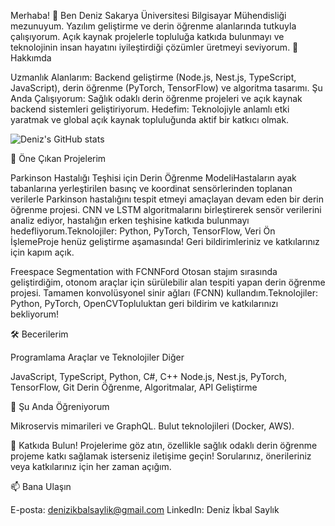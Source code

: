 Merhaba! 👋 Ben Deniz
Sakarya Üniversitesi Bilgisayar Mühendisliği mezunuyum. Yazılım geliştirme ve derin öğrenme alanlarında tutkuyla çalışıyorum. Açık kaynak projelerle topluluğa katkıda bulunmayı ve teknolojinin insan hayatını iyileştirdiği çözümler üretmeyi seviyorum.
🌟 Hakkımda

Uzmanlık Alanlarım: Backend geliştirme (Node.js, Nest.js, TypeScript, JavaScript), derin öğrenme (PyTorch, TensorFlow) ve algoritma tasarımı.
Şu Anda Çalışıyorum: Sağlık odaklı derin öğrenme projeleri ve açık kaynak backend sistemleri geliştiriyorum.
Hedefim: Teknolojiyle anlamlı etki yaratmak ve global açık kaynak topluluğunda aktif bir katkıcı olmak.

![Deniz's GitHub stats](https://github-readme-stats.vercel.app/api?username=denizikbl&show_icons=true&theme=radical)

🚀 Öne Çıkan Projelerim

Parkinson Hastalığı Teşhisi için Derin Öğrenme ModeliHastaların ayak tabanlarına yerleştirilen basınç ve koordinat sensörlerinden toplanan verilerle Parkinson hastalığını tespit etmeyi amaçlayan devam eden bir derin öğrenme projesi. CNN ve LSTM algoritmalarını birleştirerek sensör verilerini analiz ediyor, hastalığın erken teşhisine katkıda bulunmayı hedefliyorum.Teknolojiler: Python, PyTorch, TensorFlow, Veri Ön İşlemeProje henüz geliştirme aşamasında! Geri bildirimleriniz ve katkılarınız için kapım açık.

Freespace Segmentation with FCNNFord Otosan stajım sırasında geliştirdiğim, otonom araçlar için sürülebilir alan tespiti yapan derin öğrenme projesi. Tamamen konvolüsyonel sinir ağları (FCNN) kullandım.Teknolojiler: Python, PyTorch, OpenCVTopluluktan geri bildirim ve katkılarınızı bekliyorum!


🛠️ Becerilerim



Programlama
Araçlar ve Teknolojiler
Diğer



JavaScript, TypeScript, Python, C#, C++
Node.js, Nest.js, PyTorch, TensorFlow, Git
Derin Öğrenme, Algoritmalar, API Geliştirme



🌱 Şu Anda Öğreniyorum

Mikroservis mimarileri ve GraphQL.
Bulut teknolojileri (Docker, AWS).

🤝 Katkıda Bulun!
Projelerime göz atın, özellikle sağlık odaklı derin öğrenme projeme katkı sağlamak isterseniz iletişime geçin! Sorularınız, önerileriniz veya katkılarınız için her zaman açığım.

📫 Bana Ulaşın

E-posta: denizikbalsaylik@gmail.com
LinkedIn: Deniz İkbal Saylık




<!---
denizikbl/denizikbl is a ✨ special ✨ repository because its `README.md` (this file) appears on your GitHub profile.
You can click the Preview link to take a look at your changes.
--->
